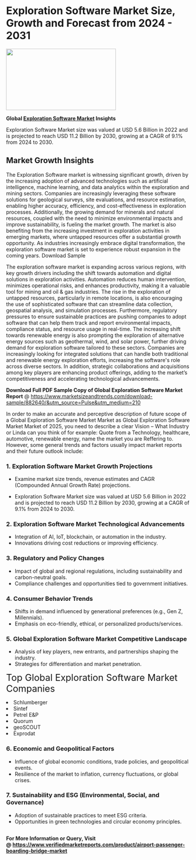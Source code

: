 <H1>Exploration Software Market Size, Growth and Forecast from 2024 - 2031</H1><img class="aligncenter size-medium wp-image-584254" src="https://thirdeyenews.in/wp-content/uploads/2024/09/Global-Market-Research-300x168.jpeg" alt="" width="300" height="168" /><p><strong>Global&nbsp;<a href="https://www.marketsizeandtrends.com/download-sample/882640/&amp;utm_source=Pulse&amp;utm_medium=210">Exploration Software Market</a> Insights</strong></p><p>Exploration Software Market size was valued at USD 5.6 Billion in 2022 and is projected to reach USD 11.2 Billion by 2030, growing at a CAGR of 9.1% from 2024 to 2030.</p><p><h2>Market Growth Insights</h2> <p>The Exploration Software market is witnessing significant growth, driven by the increasing adoption of advanced technologies such as artificial intelligence, machine learning, and data analytics within the exploration and mining sectors. Companies are increasingly leveraging these software solutions for geological surveys, site evaluations, and resource estimation, enabling higher accuracy, efficiency, and cost-effectiveness in exploration processes. Additionally, the growing demand for minerals and natural resources, coupled with the need to minimize environmental impacts and improve sustainability, is fueling the market growth. The market is also benefiting from the increasing investment in exploration activities in emerging markets, where untapped resources offer a substantial growth opportunity. As industries increasingly embrace digital transformation, the exploration software market is set to experience robust expansion in the coming years. Download Sample </p> <p>The exploration software market is expanding across various regions, with key growth drivers including the shift towards automation and digital solutions in exploration activities. Automation reduces human intervention, minimizes operational risks, and enhances productivity, making it a valuable tool for mining and oil & gas industries. The rise in the exploration of untapped resources, particularly in remote locations, is also encouraging the use of sophisticated software that can streamline data collection, geospatial analysis, and simulation processes. Furthermore, regulatory pressures to ensure sustainable practices are pushing companies to adopt software that can help them track and report environmental impacts, compliance status, and resource usage in real-time. The increasing shift towards renewable energy is also prompting the exploration of alternative energy sources such as geothermal, wind, and solar power, further driving demand for exploration software tailored to these sectors. Companies are increasingly looking for integrated solutions that can handle both traditional and renewable energy exploration efforts, increasing the software's role across diverse sectors. In addition, strategic collaborations and acquisitions among key players are enhancing product offerings, adding to the market’s competitiveness and accelerating technological advancements. </p><p><span class=""><strong>Download Full PDF Sample Copy of Global Exploration Software Market Report</strong> @ <a href="https://www.marketsizeandtrends.com/download-sample/882640/&amp;utm_source=Pulse&amp;utm_medium=210" target="_blank">https://www.marketsizeandtrends.com/download-sample/882640/&amp;utm_source=Pulse&amp;utm_medium=210</a></span></p><p>In order to make an accurate and perceptive description of future scope of a Global&nbsp;Exploration Software Market Market as Global&nbsp;Exploration Software Market Market of 2025, you need to describe a clear Vision &ndash; What Industry or Linda can you think of for example: Quote from a Technology, healthcare, automotive, renewable energy, name the market you are Reffering to. However, some general trends and factors usually impact market reports and their future outlook include:</p><h3>1.&nbsp;<strong>Exploration Software Market Growth Projections</strong></h3><ul><li>Examine market size trends, revenue estimates and CAGR (Compounded Annual Growth Rate) projections.</li><li><p>Exploration Software Market size was valued at USD 5.6 Billion in 2022 and is projected to reach USD 11.2 Billion by 2030, growing at a CAGR of 9.1% from 2024 to 2030.</p></li></ul><h3>2.&nbsp;<strong>Exploration Software Market Technological Advancements</strong></h3><ul><li>Integration of AI, IoT, blockchain, or automation in the industry.</li><li>Innovations driving cost reductions or improving efficiency.</li></ul><h3>3.&nbsp;<strong>Regulatory and Policy Changes</strong></h3><ul><li>Impact of global and regional regulations, including sustainability and carbon-neutral goals.</li><li>Compliance challenges and opportunities tied to government initiatives.</li></ul><h3>4.&nbsp;<strong>Consumer Behavior Trends</strong></h3><ul><li>Shifts in demand influenced by generational preferences (e.g., Gen Z, Millennials).</li><li>Emphasis on eco-friendly, ethical, or personalized products/services.</li></ul><h3>5.&nbsp;<strong>Global Exploration Software Market Competitive Landscape</strong></h3><ul><li>Analysis of key players, new entrants, and partnerships shaping the industry.</li><li>Strategies for differentiation and market penetration.</li></ul><p data-pm-slice="1 1 []"><span style="color: inherit; font-family: inherit; font-size: 25px;">Top Global Exploration Software Market Companies</span></p><div class="" data-test-id=""><p><li>Schlumberger</li><li> Sintef</li><li> Petrel E&P</li><li> Quorum</li><li> geoSCOUT</li><li> Exprodat</li></p></div><h3>6.&nbsp;<strong>Economic and Geopolitical Factors</strong></h3><ul><li>Influence of global economic conditions, trade policies, and geopolitical events.</li><li>Resilience of the market to inflation, currency fluctuations, or global crises.</li></ul><h3>7.&nbsp;<strong>Sustainability and ESG (Environmental, Social, and Governance)</strong></h3><ul><li>Adoption of sustainable practices to meet ESG criteria.</li><li>Opportunities in green technologies and circular economy principles.</li></ul><h2><strong style="font-size: 14px;">For More Information or Query, Visit @&nbsp;</strong><a style="background-color: #ffffff; font-size: 14px;" href="https://www.marketsizeandtrends.com/report/exploration-software-market/" target="_blank">https://www.verifiedmarketreports.com/product/airport-passenger-boarding-bridge-market</a></h2>
